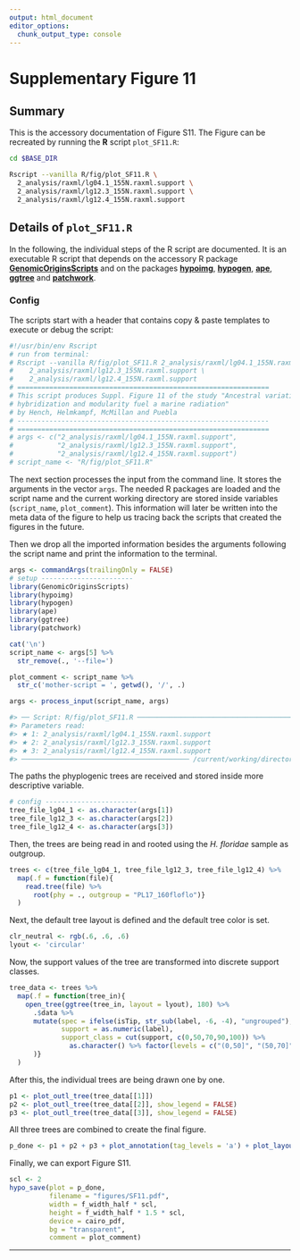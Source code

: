 ```yaml
---
output: html_document
editor_options:
  chunk_output_type: console
---
```

# Supplementary Figure 11



## Summary

This is the accessory documentation of Figure S11.
The Figure can be recreated by running the **R** script `plot_SF11.R`:

```sh
cd $BASE_DIR

Rscript --vanilla R/fig/plot_SF11.R \
  2_analysis/raxml/lg04.1_155N.raxml.support \
  2_analysis/raxml/lg12.3_155N.raxml.support \
  2_analysis/raxml/lg12.4_155N.raxml.support
```

## Details of `plot_SF11.R`

In the following, the individual steps of the R script are documented.
It is an executable R script that depends on the accessory R package [**GenomicOriginsScripts**](https://k-hench.github.io/GenomicOriginsScripts) and on the packages [**hypoimg**](https://k-hench.github.io/hypoimg), [**hypogen**](https://k-hench.github.io/hypogen), [**ape**](http://ape-package.ird.fr/), [**ggtree**](https://github.com/YuLab-SMU/ggtree) and [**patchwork**](https://patchwork.data-imaginist.com/).

### Config

The scripts start with a header that contains copy & paste templates to execute or debug the script:


```r
#!/usr/bin/env Rscript
# run from terminal:
# Rscript --vanilla R/fig/plot_SF11.R 2_analysis/raxml/lg04.1_155N.raxml.support \
#    2_analysis/raxml/lg12.3_155N.raxml.support \
#    2_analysis/raxml/lg12.4_155N.raxml.support
# ===============================================================
# This script produces Suppl. Figure 11 of the study "Ancestral variation,
# hybridization and modularity fuel a marine radiation"
# by Hench, Helmkampf, McMillan and Puebla
# ---------------------------------------------------------------
# ===============================================================
# args <- c("2_analysis/raxml/lg04.1_155N.raxml.support",
#           "2_analysis/raxml/lg12.3_155N.raxml.support",
#           "2_analysis/raxml/lg12.4_155N.raxml.support")
# script_name <- "R/fig/plot_SF11.R"
```

The next section processes the input from the command line.
It stores the arguments in the vector `args`.
The needed R packages are loaded and the script name and the current working directory are stored inside variables (`script_name`, `plot_comment`).
This information will later be written into the meta data of the figure to help us tracing back the scripts that created the figures in the future.

Then we drop all the imported information besides the arguments following the script name and print the information to the terminal.


```r
args <- commandArgs(trailingOnly = FALSE)
# setup -----------------------
library(GenomicOriginsScripts)
library(hypoimg)
library(hypogen)
library(ape)
library(ggtree)
library(patchwork)

cat('\n')
script_name <- args[5] %>%
  str_remove(., '--file=')

plot_comment <- script_name %>%
  str_c('mother-script = ', getwd(), '/', .)

args <- process_input(script_name, args)
```

```r
#> ── Script: R/fig/plot_SF11.R ────────────────────────────────────────────
#> Parameters read:
#> ★ 1: 2_analysis/raxml/lg04.1_155N.raxml.support
#> ★ 2: 2_analysis/raxml/lg12.3_155N.raxml.support
#> ★ 3: 2_analysis/raxml/lg12.4_155N.raxml.support
#> ────────────────────────────────────────── /current/working/directory ───
```

The paths the phyplogenic trees are received and stored inside more descriptive variable.


```r
# config -----------------------
tree_file_lg04_1 <- as.character(args[1])
tree_file_lg12_3 <- as.character(args[2])
tree_file_lg12_4 <- as.character(args[3])
```

Then, the trees are being read in and rooted using the *H. floridae* sample as outgroup. 


```r
trees <- c(tree_file_lg04_1, tree_file_lg12_3, tree_file_lg12_4) %>% 
  map(.f = function(file){
    read.tree(file) %>%
      root(phy = ., outgroup = "PL17_160floflo")}
  )
```

Next, the default tree layout is defined and the default tree color is set.


```r
clr_neutral <- rgb(.6, .6, .6)
lyout <- 'circular'
```

Now, the support values of the tree are transformed into discrete support classes.


```r
tree_data <- trees %>% 
  map(.f = function(tree_in){
    open_tree(ggtree(tree_in, layout = lyout), 180) %>%
      .$data %>% 
      mutate(spec = ifelse(isTip, str_sub(label, -6, -4), "ungrouped"),
             support = as.numeric(label),
             support_class = cut(support, c(0,50,70,90,100)) %>% 
               as.character() %>% factor(levels = c("(0,50]", "(50,70]", "(70,90]", "(90,100]"))
      )}
  )
```

After this, the individual trees are being drawn one by one.


```r
p1 <- plot_outl_tree(tree_data[[1]])
p2 <- plot_outl_tree(tree_data[[2]], show_legend = FALSE)
p3 <- plot_outl_tree(tree_data[[3]], show_legend = FALSE)
```



All three trees are combined to create the final figure.


```r
p_done <- p1 + p2 + p3 + plot_annotation(tag_levels = 'a') + plot_layout(ncol = 1)
```



Finally, we can export Figure S11.


```r
scl <- 2
hypo_save(plot = p_done,
          filename = "figures/SF11.pdf",
          width = f_width_half * scl,
          height = f_width_half * 1.5 * scl,
          device = cairo_pdf,
          bg = "transparent",
          comment = plot_comment)
```

---
